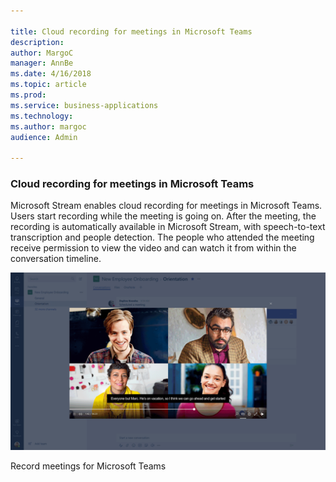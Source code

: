 ```yaml
---

title: Cloud recording for meetings in Microsoft Teams
description: 
author: MargoC
manager: AnnBe
ms.date: 4/16/2018
ms.topic: article
ms.prod: 
ms.service: business-applications
ms.technology: 
ms.author: margoc
audience: Admin

---
```

### Cloud recording for meetings in Microsoft Teams



Microsoft Stream enables cloud recording for meetings in Microsoft Teams. Users
start recording while the meeting is going on. After the meeting, the recording
is automatically available in Microsoft Stream, with speech-to-text
transcription and people detection. The people who attended the meeting receive
permission to view the video and can watch it from within the conversation
timeline.

![A screenshot showing an example of a recorded meeting video in Teams](media/cloud-recording-for-meetings-in-microsoft-teams-1.png "A screenshot showing an example of a recorded meeting video in Teams")
<!-- picture -->


Record meetings for Microsoft Teams
